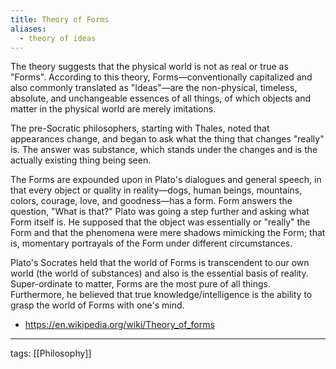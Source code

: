 ```yaml
---
title: Theory of Forms
aliases:
  - theory of ideas
---
```


The theory suggests that the physical world is not as real or true as "Forms". According to this theory, Forms—conventionally capitalized and also commonly translated as "Ideas"—are the non-physical, timeless, absolute, and unchangeable essences of all things, of which objects and matter in the physical world are merely imitations.

The pre-Socratic philosophers, starting with Thales, noted that appearances change, and began to ask what the thing that changes "really" is. The answer was substance, which stands under the changes and is the actually existing thing being seen.

The Forms are expounded upon in Plato's dialogues and general speech, in that every object or quality in reality—dogs, human beings, mountains, colors, courage, love, and goodness—has a form. Form answers the question, "What is that?" Plato was going a step further and asking what Form itself is. He supposed that the object was essentially or "really" the Form and that the phenomena were mere shadows mimicking the Form; that is, momentary portrayals of the Form under different circumstances.

Plato's Socrates held that the world of Forms is transcendent to our own world (the world of substances) and also is the essential basis of reality. Super-ordinate to matter, Forms are the most pure of all things. Furthermore, he believed that true knowledge/intelligence is the ability to grasp the world of Forms with one's mind.

- https://en.wikipedia.org/wiki/Theory_of_forms


---

tags: [[Philosophy]]